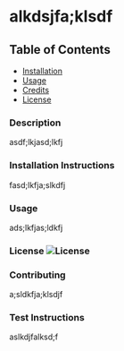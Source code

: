 
# alkdsjfa;klsdf 

## Table of Contents
* [Installation](#installation)
* [Usage](#usage)
* [Credits](#credits)
* [License](#license)

### Description
asdf;lkjasd;lkfj

### Installation Instructions
fasd;lkfja;slkdfj

### Usage 
ads;lkfjas;ldkfj

### License ![License](https://img.shields.io/badge/license-MIT-blue.svg)

### Contributing 
a;sldkfja;klsdjf

### Test Instructions
aslkdjfalksd;f
